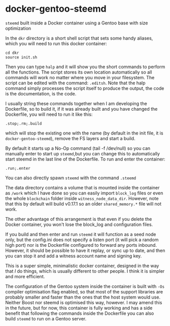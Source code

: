# docker-gentoo-steemd
`steemd` built inside a Docker container using a Gentoo base with size optimization

In the `dkr` directory is a short shell script that sets some handy aliases, which you
will need to run this docker container:

    cd dkr
    source init.sh

Then you can type `halp` and it will show you the short commands to perform all the 
functions. The script stores its own location automatically so all commands will work 
no matter where you move in your filesystem. The script can be edited with the command:
`.editsh`. Note that the halp command simply processes the script itself to produce
the output, the code is the documentation, is the code.

I usually string these commands together when I am developing the Dockerfile, so
to build it, if it was already built and you have changed the Dockerfile, you will need
to run it like this:

    .stop;.rm;.build

which will stop the existing one with the name (by default in the init file, it is
`docker-gentoo-steemd`), remove the FS layers and start a build.

By default it starts up a No-Op command (tail -f /dev/null) so you can manually enter to 
start up `steemd`,but you can change this to automatically start steemd in the last line of the Dockerfile.
To run and enter the container:

    .run;.enter

You can also directly spawn `steemd` with the command `.steemd`

The data directory contains a volume that is mounted inside the container as `/work`
which I have done so you can easily import `block_log` files or even the whole
`blockchain` folder inside `witness_node_data_dir`. However, note that this by default
will build v0.17.1 so an older `shared_memory.*` file will not work.

The other advantage of this arrangement is that even if you delete the Docker 
container, you won't lose the block_log and configuration files.

If you build and then enter and run `steemd` it will function as a seed node only, but
the config.ini does not specify a listen port (it will pick a random high port)
nor is the Dockerfile configured to forward any ports inbound. However, it should be
possible to have it replay, or sync up to date, and then you can stop it and add
a witness account name and signing key.

This is a super simple, minimalistic docker container, designed in the way that *I* do
things, which is usually different to other people. I think it is simpler and more
efficient.

The configuration of the Gentoo system inside the container is built with `-Os` 
compiler optimisation flag enabled, so that most of the support libraries are probably
smaller and faster than the ones that the host system would use. Neither Boost nor 
steemd is optimised this way, however. I may amend this in the future, but for
now, this container is fully working and has a side benefit that following the 
commands inside the Dockerfile you can also build `steemd` to run on a Gentoo server.
